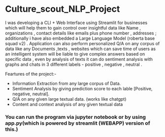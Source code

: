 # Culture_scout_NLP_Project

I was developing a CLI + Web Interface using Streamlit for businesses which will help them to gain control over insightful data like Name , organizations , contact details like emails plus phone number , addresses ; additionally i have also embedded a Large Language Model (roberta base squad v2) . Application can also perform personalized Q/A on any corpus of data like any Documents ,texts , websites which can save time of users as an intelligent system will be liable to give complex answers based on specific data , even by analysis of texts it can do sentiment analysis with graphs and chats in 3 different labels - positive , negative , neutral .

Feartures of the project:-
<ul>
  <li>Information Extraction from any large corpus of Data.</li>
  <li>Sentiment Analysis by giving prediction score to each lable [Positive, negative, neutral].</li>
  <li>Q/A on any given large textual data. (works like chatgpt)</li>
  <li>Content and context analysis of any given textual data</li>
</ul>

<h3>You can run the program via jupyter notebook or by using app.py(which is powered by streamlit (WEBAPP) version of this.)</h3>
